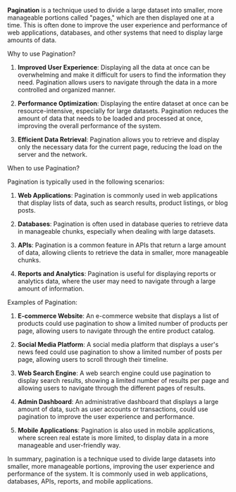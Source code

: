 **Pagination** is a technique used to divide a large dataset into smaller, more manageable portions called "pages," which are then displayed one at a time. This is often done to improve the user experience and performance of web applications, databases, and other systems that need to display large amounts of data.

Why to use Pagination?

1. **Improved User Experience**: Displaying all the data at once can be overwhelming and make it difficult for users to find the information they need. Pagination allows users to navigate through the data in a more controlled and organized manner.

2. **Performance Optimization**: Displaying the entire dataset at once can be resource-intensive, especially for large datasets. Pagination reduces the amount of data that needs to be loaded and processed at once, improving the overall performance of the system.

3. **Efficient Data Retrieval**: Pagination allows you to retrieve and display only the necessary data for the current page, reducing the load on the server and the network.

When to use Pagination?

Pagination is typically used in the following scenarios:

1. **Web Applications**: Pagination is commonly used in web applications that display lists of data, such as search results, product listings, or blog posts.

2. **Databases**: Pagination is often used in database queries to retrieve data in manageable chunks, especially when dealing with large datasets.

3. **APIs**: Pagination is a common feature in APIs that return a large amount of data, allowing clients to retrieve the data in smaller, more manageable chunks.

4. **Reports and Analytics**: Pagination is useful for displaying reports or analytics data, where the user may need to navigate through a large amount of information.

Examples of Pagination:

1. **E-commerce Website**: An e-commerce website that displays a list of products could use pagination to show a limited number of products per page, allowing users to navigate through the entire product catalog.

2. **Social Media Platform**: A social media platform that displays a user's news feed could use pagination to show a limited number of posts per page, allowing users to scroll through their timeline.

3. **Web Search Engine**: A web search engine could use pagination to display search results, showing a limited number of results per page and allowing users to navigate through the different pages of results.

4. **Admin Dashboard**: An administrative dashboard that displays a large amount of data, such as user accounts or transactions, could use pagination to improve the user experience and performance.

5. **Mobile Applications**: Pagination is also used in mobile applications, where screen real estate is more limited, to display data in a more manageable and user-friendly way.

In summary, pagination is a technique used to divide large datasets into smaller, more manageable portions, improving the user experience and performance of the system. It is commonly used in web applications, databases, APIs, reports, and mobile applications.
